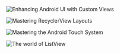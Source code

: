 ![Enhancing Android UI with Custom Views](images/EAUWCV.png)

![Mastering RecyclerView Layouts](images/MRL.png)

![Mastering the Android Touch System](images/MTATS.png)

![The world of ListView](images/TWOLV.png)


